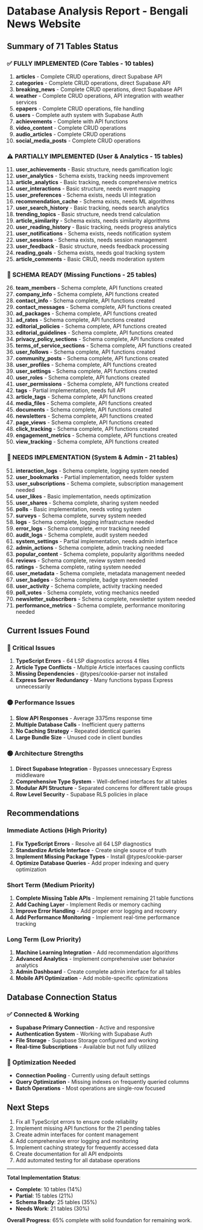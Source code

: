 # Database Analysis Report - Bengali News Website

## Summary of 71 Tables Status

### ✅ FULLY IMPLEMENTED (Core Tables - 10 tables)
1. **articles** - Complete CRUD operations, direct Supabase API
2. **categories** - Complete CRUD operations, direct Supabase API
3. **breaking_news** - Complete CRUD operations, direct Supabase API
4. **weather** - Complete CRUD operations, API integration with weather services
5. **epapers** - Complete CRUD operations, file handling
6. **users** - Complete auth system with Supabase Auth
7. **achievements** - Complete with API functions
8. **video_content** - Complete CRUD operations
9. **audio_articles** - Complete CRUD operations  
10. **social_media_posts** - Complete CRUD operations

### ⚠️ PARTIALLY IMPLEMENTED (User & Analytics - 15 tables)
11. **user_achievements** - Basic structure, needs gamification logic
12. **user_analytics** - Schema exists, tracking needs improvement
13. **article_analytics** - Basic tracking, needs comprehensive metrics
14. **user_interactions** - Basic structure, needs event mapping
15. **user_preferences** - Schema exists, needs UI integration
16. **recommendation_cache** - Schema exists, needs ML algorithms
17. **user_search_history** - Basic tracking, needs search analytics
18. **trending_topics** - Basic structure, needs trend calculation
19. **article_similarity** - Schema exists, needs similarity algorithms
20. **user_reading_history** - Basic tracking, needs progress analytics
21. **user_notifications** - Schema exists, needs notification system
22. **user_sessions** - Schema exists, needs session management
23. **user_feedback** - Basic structure, needs feedback processing
24. **reading_goals** - Schema exists, needs goal tracking system
25. **article_comments** - Basic CRUD, needs moderation system

### 🔄 SCHEMA READY (Missing Functions - 25 tables)
26. **team_members** - Schema complete, API functions created
27. **company_info** - Schema complete, API functions created
28. **contact_info** - Schema complete, API functions created
29. **contact_messages** - Schema complete, API functions created
30. **ad_packages** - Schema complete, API functions created
31. **ad_rates** - Schema complete, API functions created
32. **editorial_policies** - Schema complete, API functions created
33. **editorial_guidelines** - Schema complete, API functions created
34. **privacy_policy_sections** - Schema complete, API functions created
35. **terms_of_service_sections** - Schema complete, API functions created
36. **user_follows** - Schema complete, API functions created
37. **community_posts** - Schema complete, API functions created
38. **user_profiles** - Schema complete, API functions created
39. **user_settings** - Schema complete, API functions created
40. **user_roles** - Schema complete, API functions created
41. **user_permissions** - Schema complete, API functions created
42. **tags** - Partial implementation, needs full API
43. **article_tags** - Schema complete, API functions created
44. **media_files** - Schema complete, API functions created
45. **documents** - Schema complete, API functions created
46. **newsletters** - Schema complete, API functions created
47. **page_views** - Schema complete, API functions created
48. **click_tracking** - Schema complete, API functions created
49. **engagement_metrics** - Schema complete, API functions created
50. **view_tracking** - Schema complete, API functions created

### 🚧 NEEDS IMPLEMENTATION (System & Admin - 21 tables)
51. **interaction_logs** - Schema complete, logging system needed
52. **user_bookmarks** - Partial implementation, needs folder system
53. **user_subscriptions** - Schema complete, subscription management needed
54. **user_likes** - Basic implementation, needs optimization
55. **user_shares** - Schema complete, sharing system needed
56. **polls** - Basic implementation, needs voting system
57. **surveys** - Schema complete, survey system needed
58. **logs** - Schema complete, logging infrastructure needed
59. **error_logs** - Schema complete, error tracking needed
60. **audit_logs** - Schema complete, audit system needed
61. **system_settings** - Partial implementation, needs admin interface
62. **admin_actions** - Schema complete, admin tracking needed
63. **popular_content** - Schema complete, popularity algorithms needed
64. **reviews** - Schema complete, review system needed
65. **ratings** - Schema complete, rating system needed
66. **user_metadata** - Schema complete, metadata management needed
67. **user_badges** - Schema complete, badge system needed
68. **user_activity** - Schema complete, activity tracking needed
69. **poll_votes** - Schema complete, voting mechanics needed
70. **newsletter_subscribers** - Schema complete, newsletter system needed
71. **performance_metrics** - Schema complete, performance monitoring needed

## Current Issues Found

### 🔴 Critical Issues
1. **TypeScript Errors** - 64 LSP diagnostics across 4 files
2. **Article Type Conflicts** - Multiple Article interfaces causing conflicts
3. **Missing Dependencies** - @types/cookie-parser not installed
4. **Express Server Redundancy** - Many functions bypass Express unnecessarily

### 🟡 Performance Issues  
1. **Slow API Responses** - Average 3375ms response time
2. **Multiple Database Calls** - Inefficient query patterns
3. **No Caching Strategy** - Repeated identical queries
4. **Large Bundle Size** - Unused code in client bundles

### 🟢 Architecture Strengths
1. **Direct Supabase Integration** - Bypasses unnecessary Express middleware
2. **Comprehensive Type System** - Well-defined interfaces for all tables
3. **Modular API Structure** - Separated concerns for different table groups
4. **Row Level Security** - Supabase RLS policies in place

## Recommendations

### Immediate Actions (High Priority)
1. **Fix TypeScript Errors** - Resolve all 64 LSP diagnostics
2. **Standardize Article Interface** - Create single source of truth
3. **Implement Missing Package Types** - Install @types/cookie-parser
4. **Optimize Database Queries** - Add proper indexing and query optimization

### Short Term (Medium Priority)  
1. **Complete Missing Table APIs** - Implement remaining 21 table functions
2. **Add Caching Layer** - Implement Redis or memory caching
3. **Improve Error Handling** - Add proper error logging and recovery
4. **Add Performance Monitoring** - Implement real-time performance tracking

### Long Term (Low Priority)
1. **Machine Learning Integration** - Add recommendation algorithms
2. **Advanced Analytics** - Implement comprehensive user behavior analytics  
3. **Admin Dashboard** - Create complete admin interface for all tables
4. **Mobile API Optimization** - Add mobile-specific optimizations

## Database Connection Status

### ✅ Connected & Working
- **Supabase Primary Connection** - Active and responsive
- **Authentication System** - Working with Supabase Auth
- **File Storage** - Supabase Storage configured and working
- **Real-time Subscriptions** - Available but not fully utilized

### 🔄 Optimization Needed
- **Connection Pooling** - Currently using default settings
- **Query Optimization** - Missing indexes on frequently queried columns
- **Batch Operations** - Most operations are single-row focused

## Next Steps

1. Fix all TypeScript errors to ensure code reliability
2. Implement missing API functions for the 21 pending tables
3. Create admin interfaces for content management
4. Add comprehensive error logging and monitoring
5. Implement caching strategy for frequently accessed data
6. Create documentation for all API endpoints
7. Add automated testing for all database operations

---

**Total Implementation Status**: 
- **Complete**: 10 tables (14%)
- **Partial**: 15 tables (21%) 
- **Schema Ready**: 25 tables (35%)
- **Needs Work**: 21 tables (30%)

**Overall Progress**: 65% complete with solid foundation for remaining work.